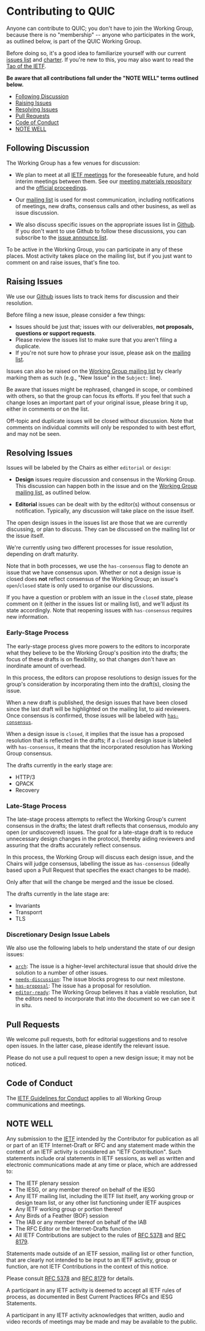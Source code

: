 # Contributing to QUIC

Anyone can contribute to QUIC; you don't have to join the Working Group, because there is no "membership" -- anyone who participates in the work, as outlined below, is part of the QUIC Working Group.

Before doing so, it's a good idea to familiarize yourself with our current [issues list](https://github.com/quicwg/base-drafts/issues) and [charter](https://datatracker.ietf.org/wg/quic/about/). If you're
new to this, you may also want to read the [Tao of the IETF](https://www.ietf.org/tao.html).

**Be aware that all contributions fall under the "NOTE WELL" terms outlined below.**


<!-- START doctoc generated TOC please keep comment here to allow auto update -->
<!-- DON'T EDIT THIS SECTION, INSTEAD RE-RUN doctoc TO UPDATE -->


- [Following Discussion](#following-discussion)
- [Raising Issues](#raising-issues)
- [Resolving Issues](#resolving-issues)
- [Pull Requests](#pull-requests)
- [Code of Conduct](#code-of-conduct)
- [NOTE WELL](#note-well)

<!-- END doctoc generated TOC please keep comment here to allow auto update -->


## Following Discussion

The Working Group has a few venues for discussion:

* We plan to meet at all [IETF meetings](https://www.ietf.org/meeting/) for the foreseeable future, and hold interim meetings between them. See our [meeting materials repository](https://github.com/quicwg/wg-materials) and the [official proceedings](https://datatracker.ietf.org/wg/quic/meetings/).

* Our [mailing list](https://www.ietf.org/mailman/listinfo/quic) is used for most communication, including notifications of meetings, new drafts, consensus calls and other business, as well as issue discussion.

* We also discuss specific issues on the appropriate issues list in [Github](https://github.com/quicwg/). If you don't want to use Github to follow these discussions, you can subscribe to the [issue announce list](https://www.ietf.org/mailman/listinfo/quic-issues).

To be active in the Working Group, you can participate in any of these places. Most activity takes
place on the mailing list, but if you just want to comment on and raise issues, that's fine too.


## Raising Issues

We use our [Github](https://github.com/quicwg/) issues lists to track items for discussion and
their resolution.

Before filing a new issue, please consider a few things:

* Issues should be just that; issues with our deliverables, **not proposals, questions or support requests**.
* Please review the issues list to make sure that you aren't filing a duplicate.
* If you're not sure how to phrase your issue, please ask on the [mailing list](https://www.ietf.org/mailman/listinfo/quic).

Issues can also be raised on the [Working Group mailing
list](https://www.ietf.org/mailman/listinfo/quic) by clearly marking them as such (e.g., "New
Issue" in the `Subject:` line).

Be aware that issues might be rephrased, changed in scope, or combined with others, so that the
group can focus its efforts. If you feel that such a change loses an important part of your
original issue, please bring it up, either in comments or on the list.

Off-topic and duplicate issues will be closed without discussion. Note that comments on individual
commits will only be responded to with best effort, and may not be seen.


## Resolving Issues

Issues will be labeled by the Chairs as either `editorial` or `design`:

* **Design** issues require discussion and consensus in the Working Group. This discussion can happen both in the issue and on the [Working Group mailing list](https://www.ietf.org/mailman/listinfo/quic), as outlined below.

* **Editorial** issues can be dealt with by the editor(s) without consensus or notification. Typically, any discussion will take place on the issue itself.

The open design issues in the issues list are those that we are currently discussing, or plan to discuss. They can be discussed on the mailing list or the issue itself.

We're currently using two different processes for issue resolution, depending on draft maturity.

Note that in both processes, we use the `has-consensus` flag to denote an issue that we have consensus upon. Whether or not a design issue is closed does **not** reflect consensus of the Working Group; an issue's `open`/`closed` state is only used to organise our discussions.

If you have a question or problem with an issue in the `closed` state, please comment on it (either in the issues list or mailing list), and we'll adjust its state accordingly. Note that reopening issues with `has-consensus` requires new information.


### Early-Stage Process

The early-stage process gives more powers to the editors to incorporate what they believe to be the Working Group's position into the drafts; the focus of these drafts is on flexibility, so that changes don't have an inordinate amount of overhead.

In this process, the editors can propose resolutions to design issues for the group's consideration by incorporating them into the draft(s), closing the issue.

When a new draft is published, the design issues that have been closed since the last draft will be highlighted on the mailing list, to aid reviewers. Once consensus is confirmed, those issues will be labeled with [`has-consensus`](https://github.com/quicwg/base-drafts/issues?utf8=✓&q=label%3Ahas-consensus%20).

When a design issue is `closed`, it implies that the issue has a proposed resolution that is reflected in the drafts; if a `closed` design issue is labeled with `has-consensus`, it means that the incorporated resolution has Working Group consensus.

The drafts currently in the early stage are:

* HTTP/3
* QPACK
* Recovery


### Late-Stage Process

The late-stage process attempts to reflect the Working Group's current consensus in the drafts; the latest draft reflects that consensus, modulo any open (or undiscovered) issues. The goal for a late-stage draft is to reduce unnecessary design changes in the protocol, thereby aiding reviewers and assuring that the drafts accurately reflect consensus.

In this process, the Working Group will discuss each design issue, and the Chairs will judge consensus, labelling the issue as `has-consensus` (ideally based upon a Pull Request that specifies the exact changes to be made).

Only after that will the change be merged and the issue be closed.

The drafts currently in the late stage are:

* Invariants
* Transporrt
* TLS


### Discretionary Design Issue Labels

We also use the following labels to help understand the state of our design issues:

* [`arch`](https://github.com/quicwg/base-drafts/labels/arch): The issue is a higher-level architectural issue that should drive the solution to a number of other issues.
* [`needs-discussion`](https://github.com/quicwg/base-drafts/labels/needs-discussion): The issue blocks progress to our next milestone.
* [`has-proposal`](https://github.com/quicwg/base-drafts/labels/has-proposal): The issue has a proposal for resolution.
* [`editor-ready`](https://github.com/quicwg/base-drafts/labels/editor-ready): The Working Group believes it has a viable resolution, but the editors need to incorporate that into the document so we can see it in situ.


## Pull Requests

We welcome pull requests, both for editorial suggestions and to resolve open issues. In the latter
case, please identify the relevant issue.

Please do not use a pull request to open a new design issue; it may not be noticed.


## Code of Conduct

The [IETF Guidelines for Conduct](https://tools.ietf.org/html/rfc7154) applies to all Working Group
communications and meetings.


## NOTE WELL

Any submission to the [IETF](https://www.ietf.org/) intended by the Contributor for publication as
all or part of an IETF Internet-Draft or RFC and any statement made within the context of an IETF
activity is considered an "IETF Contribution". Such statements include oral statements in IETF
sessions, as well as written and electronic communications made at any time or place, which are
addressed to:

 * The IETF plenary session
 * The IESG, or any member thereof on behalf of the IESG
 * Any IETF mailing list, including the IETF list itself, any working group
   or design team list, or any other list functioning under IETF auspices
 * Any IETF working group or portion thereof
 * Any Birds of a Feather (BOF) session
 * The IAB or any member thereof on behalf of the IAB
 * The RFC Editor or the Internet-Drafts function
 * All IETF Contributions are subject to the rules of
   [RFC 5378](https://tools.ietf.org/html/rfc5378) and
   [RFC 8179](https://tools.ietf.org/html/rfc8179).

Statements made outside of an IETF session, mailing list or other function, that are clearly not
intended to be input to an IETF activity, group or function, are not IETF Contributions in the
context of this notice.

Please consult [RFC 5378](https://tools.ietf.org/html/rfc5378) and [RFC 8179](https://tools.ietf.org/html/rfc8179) for details.

A participant in any IETF activity is deemed to accept all IETF rules of process, as documented in
Best Current Practices RFCs and IESG Statements.

A participant in any IETF activity acknowledges that written, audio and video records of meetings
may be made and may be available to the public.
